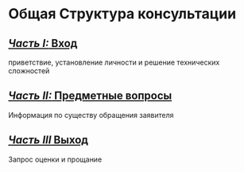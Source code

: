   
  
  
# Общая Структура консультации  
## [*Часть I:* Вход](./%D0%A3%D0%BD%D0%B8%D0%B2%D0%B5%D1%80%D1%81%D0%B0%D0%BB%D1%8C%D0%BD%D1%8B%D0%B5/1.%2520%D0%92%D1%85%D0%BE%D0%B4.md#)  
приветствие, установление личности и решение технических сложностей  
## [*Часть II:* Предметные вопросы](./%D0%9F%D1%80%D0%B5%D0%B4%D0%BC%D0%B5%D1%82%D0%BD%D1%8B%D0%B5/%D0%9F%D1%80%D0%B5%D0%B4%D0%BC%D0%B5%D1%82%D0%BD%D1%8B%D0%B5.md#)  
Информация по существу обращения заявителя  
## [*Часть III* Выход](./%D0%A3%D0%BD%D0%B8%D0%B2%D0%B5%D1%80%D1%81%D0%B0%D0%BB%D1%8C%D0%BD%D1%8B%D0%B5/3.%2520%D0%92%D1%8B%D1%85%D0%BE%D0%B4.md#)  
Запрос оценки и прощание  
